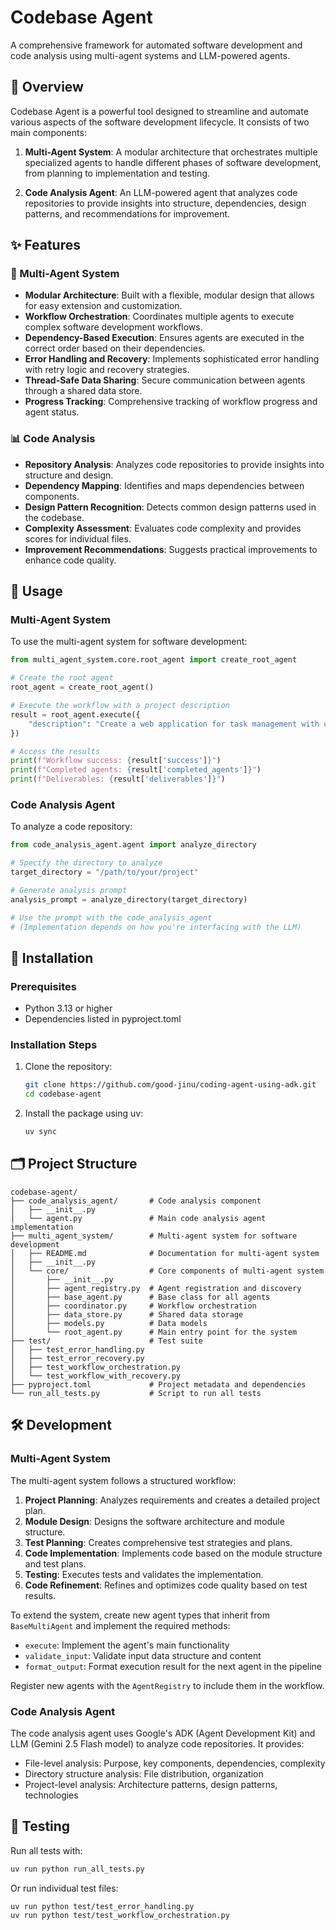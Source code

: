 # Codebase Agent

A comprehensive framework for automated software development and code analysis using multi-agent systems and LLM-powered agents.

## 🌟 Overview

Codebase Agent is a powerful tool designed to streamline and automate various aspects of the software development lifecycle. It consists of two main components:

1. **Multi-Agent System**: A modular architecture that orchestrates multiple specialized agents to handle different phases of software development, from planning to implementation and testing.

2. **Code Analysis Agent**: An LLM-powered agent that analyzes code repositories to provide insights into structure, dependencies, design patterns, and recommendations for improvement.

## ✨ Features

### 🤖 Multi-Agent System

- **Modular Architecture**: Built with a flexible, modular design that allows for easy extension and customization.
- **Workflow Orchestration**: Coordinates multiple agents to execute complex software development workflows.
- **Dependency-Based Execution**: Ensures agents are executed in the correct order based on their dependencies.
- **Error Handling and Recovery**: Implements sophisticated error handling with retry logic and recovery strategies.
- **Thread-Safe Data Sharing**: Secure communication between agents through a shared data store.
- **Progress Tracking**: Comprehensive tracking of workflow progress and agent status.

### 📊 Code Analysis

- **Repository Analysis**: Analyzes code repositories to provide insights into structure and design.
- **Dependency Mapping**: Identifies and maps dependencies between components.
- **Design Pattern Recognition**: Detects common design patterns used in the codebase.
- **Complexity Assessment**: Evaluates code complexity and provides scores for individual files.
- **Improvement Recommendations**: Suggests practical improvements to enhance code quality.

## 📖 Usage

### Multi-Agent System

To use the multi-agent system for software development:

```python
from multi_agent_system.core.root_agent import create_root_agent

# Create the root agent
root_agent = create_root_agent()

# Execute the workflow with a project description
result = root_agent.execute({
    "description": "Create a web application for task management with user authentication"
})

# Access the results
print(f"Workflow success: {result['success']}")
print(f"Completed agents: {result['completed_agents']}")
print(f"Deliverables: {result['deliverables']}")
```

### Code Analysis Agent

To analyze a code repository:

```python
from code_analysis_agent.agent import analyze_directory

# Specify the directory to analyze
target_directory = "/path/to/your/project"

# Generate analysis prompt
analysis_prompt = analyze_directory(target_directory)

# Use the prompt with the code_analysis_agent
# (Implementation depends on how you're interfacing with the LLM)
```

## 🚀 Installation

### Prerequisites

- Python 3.13 or higher
- Dependencies listed in pyproject.toml

### Installation Steps

1. Clone the repository:
   ```bash
   git clone https://github.com/good-jinu/coding-agent-using-adk.git
   cd codebase-agent
   ```

2. Install the package using uv:
   ```bash
   uv sync
   ```

## 🗂️ Project Structure

```
codebase-agent/
├── code_analysis_agent/       # Code analysis component
│   ├── __init__.py
│   └── agent.py               # Main code analysis agent implementation
├── multi_agent_system/        # Multi-agent system for software development
│   ├── README.md              # Documentation for multi-agent system
│   ├── __init__.py
│   └── core/                  # Core components of multi-agent system
│       ├── __init__.py
│       ├── agent_registry.py  # Agent registration and discovery
│       ├── base_agent.py      # Base class for all agents
│       ├── coordinator.py     # Workflow orchestration
│       ├── data_store.py      # Shared data storage
│       ├── models.py          # Data models
│       └── root_agent.py      # Main entry point for the system
├── test/                      # Test suite
│   ├── test_error_handling.py
│   ├── test_error_recovery.py
│   ├── test_workflow_orchestration.py
│   └── test_workflow_with_recovery.py
├── pyproject.toml             # Project metadata and dependencies
└── run_all_tests.py           # Script to run all tests
```

## 🛠️ Development

### Multi-Agent System

The multi-agent system follows a structured workflow:

1. **Project Planning**: Analyzes requirements and creates a detailed project plan.
2. **Module Design**: Designs the software architecture and module structure.
3. **Test Planning**: Creates comprehensive test strategies and plans.
4. **Code Implementation**: Implements code based on the module structure and test plans.
5. **Testing**: Executes tests and validates the implementation.
6. **Code Refinement**: Refines and optimizes code quality based on test results.

To extend the system, create new agent types that inherit from `BaseMultiAgent` and implement the required methods:

- `execute`: Implement the agent's main functionality
- `validate_input`: Validate input data structure and content
- `format_output`: Format execution result for the next agent in the pipeline

Register new agents with the `AgentRegistry` to include them in the workflow.

### Code Analysis Agent

The code analysis agent uses Google's ADK (Agent Development Kit) and LLM (Gemini 2.5 Flash model) to analyze code repositories. It provides:

- File-level analysis: Purpose, key components, dependencies, complexity
- Directory structure analysis: File distribution, organization
- Project-level analysis: Architecture patterns, design patterns, technologies

## 🧪 Testing

Run all tests with:

```bash
uv run python run_all_tests.py
```

Or run individual test files:

```bash
uv run python test/test_error_handling.py
uv run python test/test_workflow_orchestration.py
```
